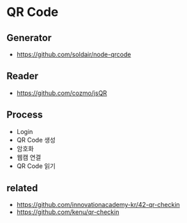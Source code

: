# QR Code
## Generator
- https://github.com/soldair/node-qrcode

## Reader
- https://github.com/cozmo/jsQR

## Process
- Login
- QR Code 생성
- 암호화
- 웹캠 연결
- QR Code 읽기

## related
- https://github.com/innovationacademy-kr/42-qr-checkin
- https://github.com/kenu/qr-checkin
